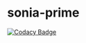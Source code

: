# sonia-prime
[![Codacy Badge](https://api.codacy.com/project/badge/Grade/dc846b2a397e489b889e7f77f732b1e6)](https://app.codacy.com/manual/apotocki/sonia-prime?utm_source=github.com&utm_medium=referral&utm_content=apotocki/sonia-prime&utm_campaign=Badge_Grade_Dashboard)